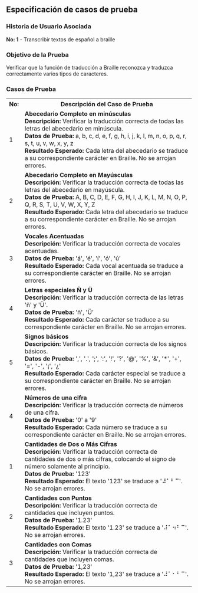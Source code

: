 <!-- Historia 1 -->

<h2>Especificación de casos de prueba</h2>

<h3>Historia de Usuario Asociada</h3>
<p><b>No: 1</b> - Transcribir textos de español a braille</p>

<h3>Objetivo de la Prueba</h3>
<p>Verificar que la función de traducción a Braille reconozca y traduzca correctamente varios tipos de caracteres.</p>

<h3>Casos de Prueba</h3>

<table>
  <tr>
    <th>No:</th>
    <th>Descripción del Caso de Prueba</th>
  </tr>
  <tr>
    <td>1</td>
    <td>
      <b>Abecedario Completo en minúsculas</b><br>
      <b>Descripción:</b> Verificar la traducción correcta de todas las letras del abecedario en minúscula.<br>
      <b>Datos de Prueba:</b> a, b, c, d, e, f, g, h, i, j, k, l, m, n, o, p, q, r, s, t, u, v, w, x, y, z<br>
      <b>Resultado Esperado:</b> Cada letra del abecedario se traduce a su correspondiente carácter en Braille. No se arrojan errores.
    </td>
  </tr>
  <tr>
    <td>2</td>
    <td>
      <b>Abecedario Completo en Mayúsculas</b><br>
      <b>Descripción:</b> Verificar la traducción correcta de todas las letras del abecedario en mayúscula.<br>
      <b>Datos de Prueba:</b> A, B, C, D, E, F, G, H, I, J, K, L, M, N, O, P, Q, R, S, T, U, V, W, X, Y, Z<br>
      <b>Resultado Esperado:</b> Cada letra del abecedario se traduce a su correspondiente carácter en Braille. No se arrojan errores.
    </td>
  </tr>
  <tr>
    <td>3</td>
    <td>
      <b>Vocales Acentuadas</b><br>
      <b>Descripción:</b> Verificar la traducción correcta de vocales acentuadas.<br>
      <b>Datos de Prueba:</b> 'á', 'é', 'í', 'ó', 'ú'<br>
      <b>Resultado Esperado:</b> Cada vocal acentuada se traduce a su correspondiente carácter en Braille. No se arrojan errores.
    </td>
  </tr>
  <tr>
    <td>4</td>
    <td>
      <b>Letras especiales Ñ y Ü</b><br>
      <b>Descripción:</b> Verificar la traducción correcta de las letras 'ñ' y 'Ü'.<br>
      <b>Datos de Prueba:</b> 'ñ', 'Ü'<br>
      <b>Resultado Esperado:</b> Cada carácter se traduce a su correspondiente carácter en Braille. No se arrojan errores.
    </td>
  </tr>
  <tr>
    <td>5</td>
    <td>
      <b>Signos básicos</b><br>
      <b>Descripción:</b> Verificar la traducción correcta de los signos básicos.<br>
      <b>Datos de Prueba:</b> ',', '.', ';', ':', '!', '?', '@', '%', '&', '*', '+', '=', '-', '¡', '¿'<br>
      <b>Resultado Esperado:</b> Cada carácter especial se traduce a su correspondiente carácter en Braille. No se arrojan errores.
    </td>
  </tr>
  <tr>
    <td>4</td>
    <td>
      <b>Números de una cifra</b><br>
      <b>Descripción:</b> Verificar la traducción correcta de números de una cifra.<br>
      <b>Datos de Prueba:</b> '0' a '9'<br>
      <b>Resultado Esperado:</b> Cada número se traduce a su correspondiente carácter en Braille. No se arrojan errores.
    </td>
  </tr>
   <tr>
    <td>1</td>
    <td>
      <b>Cantidades de Dos o Más Cifras</b><br>
      <b>Descripción:</b> Verificar la traducción correcta de cantidades de dos o más cifras, colocando el signo de número solamente al principio.<br>
      <b>Datos de Prueba:</b> '123'<br>
      <b>Resultado Esperado:</b> El texto '123' se traduce a '⠼⠁⠃⠉'. No se arrojan errores.
    </td>
  </tr>
  <tr>
    <td>2</td>
    <td>
      <b>Cantidades con Puntos</b><br>
      <b>Descripción:</b> Verificar la traducción correcta de cantidades que incluyen puntos.<br>
      <b>Datos de Prueba:</b> '1.23'<br>
      <b>Resultado Esperado:</b> El texto '1.23' se traduce a '⠼⠁⠲⠃⠉'. No se arrojan errores.
    </td>
  </tr>
  <tr>
    <td>3</td>
    <td>
      <b>Cantidades con Comas</b><br>
      <b>Descripción:</b> Verificar la traducción correcta de cantidades que incluyen comas.<br>
      <b>Datos de Prueba:</b> '1,23'<br>
      <b>Resultado Esperado:</b> El texto '1,23' se traduce a '⠼⠁⠂⠃⠉'. No se arrojan errores.
    </td>
  </tr>
  
</table>

